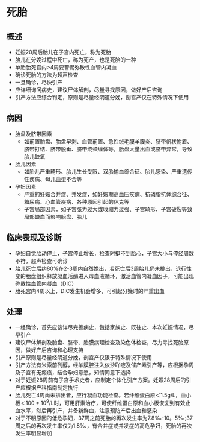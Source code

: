 # 死胎
## 概述
- 妊娠20周后胎儿在子宫内死亡，称为死胎
- 胎儿在分娩过程中死亡，称为死产，也是死胎的一种
- 单胎胎死宫内>4周要警惕弥散性血管内凝血
- 确诊死胎的方法为超声检查
- 一旦确诊，尽快引产
- 应详细询问病史，建议尸体解剖，尽量寻找原因，做好产后咨询
- 引产方法应综合判定，原则是尽量经阴道分娩，剖宫产仅在特殊情况下使用

## 病因
- 胎盘及脐带因素
  - 如前置胎盘、胎盘早剥、血管前置、急性绒毛膜羊膜炎、脐带帆状附着、脐带打结、脐带脱垂、脐带绕颈缠体等，胎盘大量出血或脐带异常，导致胎儿缺氧
- 胎儿因素
  - 如胎儿严重畸形、胎儿生长受限、双胎输血综合征、胎儿感染、严重遗传性疾病、母儿血型不合等
- 孕妇因素
  - 严重的妊娠合并症、并发症，如妊娠期高血压疾病、抗磷脂抗体综合征、糖尿病、心血管疾病、各种原因引起的休克等
  - 子宫局部因素，如子宫张力过大或收缩力过强、子宫畸形、子宫破裂等致局部缺血而影响胎盘、胎儿
## 临床表现及诊断
- 孕妇自觉胎动停止，子宫停止增长，检查时挺不到胎心，子宫大小与停经周数不符，超声检查可确诊
- 胎儿死亡后约80%在2-3周内自然娩出，若死亡后3周胎儿仍未排出，退行性变的胎盘组织释放凝血活酶进入母血液循环，激活血管内凝血因子，可能出现弥散性血管内凝血（DIC）
- 胎死宫内4周以上，DIC发生机会增多，可引起分娩时的严重出血
## 处理
- 一经确诊，首先应该详尽完善病史，包括家族史、既往史、本次妊娠情况，尽早引产
- 建议尸体解剖及胎盘、脐带、胎膜病理检查及染色体检查，尽力寻找死胎原因，做好产后咨询和心理支持
- 引产原则是尽量经阴道分娩，剖宫产仅限于特殊情况下使用
- 引产方法有米索前列醇，经羊膜腔注入依沙吖啶及催产素引产等，应根据孕周及子宫有无瘢痕，结合孕妇意愿，知情同意下选择
- 对于妊娠28周前有子宫手术史者，应制定个体化引产方案。妊娠28周后的引产应根据产科指南制定执行
- 胎儿死亡4周尚未排出者，应行凝血功能检查。若纤维蛋白原＜1.5g/L，血小板＜100 * 10<sup>9</sup>/L时，可用肝素治疗，可使纤维蛋白原和血小板恢复到有效止血水平，然后再引产，并备新鲜血，注意预防产后出血和感染
- 对于不明原因的低危孕妇，37周之前死胎的再次发生率为7.8‰-10。5‰;37周之后的再次发生率仅为1.8‰，有合并症或并发症的高危孕妇，死胎的再次发生率明显增加